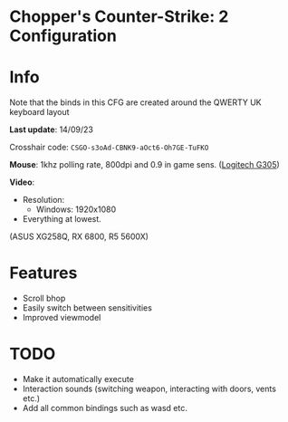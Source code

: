 # Chopper's Counter-Strike: 2 Configuration

# Info

Note that the binds in this CFG are created around the QWERTY UK keyboard layout

**Last update**: 14/09/23

Crosshair code: `CSGO-s3oAd-CBNK9-aOct6-Oh7GE-TuFKO`

 **Mouse**: 1khz polling rate, 800dpi and 0.9 in game sens. ([Logitech G305](https://www.amazon.co.uk/Logitech-Wireless-Lightweight-Programmable-compatible/dp/B07CGPZ3ZQ))
 
 **Video**: 
 
 * Resolution: 
    * Windows: 1920x1080
 * Everything at lowest.
 
 (ASUS XG258Q, RX 6800, R5 5600X)
 
 # Features
 
 * Scroll bhop
 * Easily switch between sensitivities
 * Improved viewmodel

 # TODO

 * Make it automatically execute
 * Interaction sounds (switching weapon, interacting with doors, vents etc.)
 * Add all common bindings such as wasd etc.

